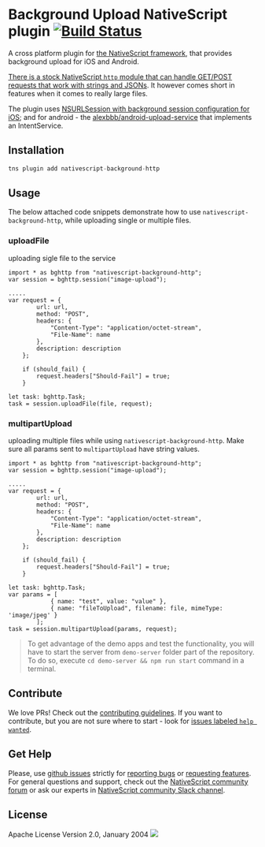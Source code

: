 # Background Upload NativeScript plugin [![Build Status](https://travis-ci.org/NativeScript/nativescript-background-http.svg?branch=master)](https://travis-ci.org/NativeScript/nativescript-background-http)

A cross platform plugin for [the NativeScript framework](http://www.nativescript.org), that provides background upload for iOS and Android.

[There is a stock NativeScript `http` module that can handle GET/POST requests that work with strings and JSONs](http://docs.nativescript.org/ApiReference/http/HOW-TO). It however comes short in features when it comes to really large files.

The plugin uses [NSURLSession with background session configuration for iOS](https://developer.apple.com/library/ios/documentation/Foundation/Reference/NSURLSessionConfiguration_class/index.html#//apple_ref/occ/clm/NSURLSessionConfiguration/backgroundSessionConfigurationWithIdentifier:); and for android - the [alexbbb/android-upload-service](https://github.com/alexbbb/android-upload-service) that implements an IntentService.

## Installation

```javascript
tns plugin add nativescript-background-http
```

## Usage

The below attached code snippets demonstrate how to use `nativescript-background-http`, while uploading single or multiple files.

### uploadFile

uploading sigle file to the service

```
import * as bghttp from "nativescript-background-http";
var session = bghttp.session("image-upload");

.....
var request = {
		url: url,
		method: "POST",
		headers: {
			"Content-Type": "application/octet-stream",
			"File-Name": name
		},
		description: description
	};

	if (should_fail) {
		request.headers["Should-Fail"] = true;
	}

let task: bghttp.Task;
task = session.uploadFile(file, request);
```

### multipartUpload

uploading multiple files while using `nativescript-background-http`. Make sure all params sent to `multipartUpload` have string values.

```
import * as bghttp from "nativescript-background-http";
var session = bghttp.session("image-upload");

.....
var request = {
		url: url,
		method: "POST",
		headers: {
			"Content-Type": "application/octet-stream",
			"File-Name": name
		},
		description: description
	};

	if (should_fail) {
		request.headers["Should-Fail"] = true;
	}

let task: bghttp.Task;
var params = [
			{ name: "test", value: "value" },
			{ name: "fileToUpload", filename: file, mimeType: 'image/jpeg' }
		];
task = session.multipartUpload(params, request);
```
> To get advantage of the demo apps and test the functionality, you will have to start the server from `demo-server` folder part of the repository. To do so, execute `cd demo-server && npm run start` command in a terminal.

## Contribute
We love PRs! Check out the [contributing guidelines](CONTRIBUTING.md). If you want to contribute, but you are not sure where to start - look for [issues labeled `help wanted`](https://github.com/NativeScript/nativescript-background-http/issues?q=is%3Aopen+is%3Aissue+label%3A%22help+wanted%22).

## Get Help 
Please, use [github issues](https://github.com/NativeScript/nativescript-background-http/issues) strictly for [reporting bugs](CONTRIBUTING.md#reporting-bugs) or [requesting features](CONTRIBUTING.md#requesting-new-features). For general questions and support, check out the [NativeScript community forum](https://discourse.nativescript.org/) or ask our experts in [NativeScript community Slack channel](http://developer.telerik.com/wp-login.php?action=slack-invitation).

## License

Apache License Version 2.0, January 2004
![](https://ga-beacon.appspot.com/UA-111455-24/nativescript/nativescript-background-http?pixel)
